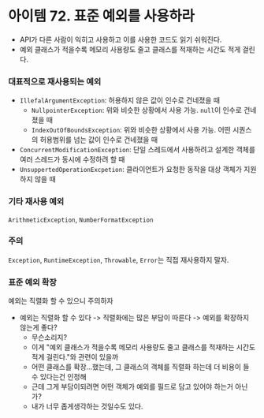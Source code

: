 # 아이템 72. 표준 예외를 사용하라
- API가 다른 사람이 익히고 사용하고 이를 사용한 코드도 읽기 쉬워진다.
- 예외 클래스가 적을수록 메모리 사용량도 줄고 클래스를 적재하는 시간도 적게 걸린다.

### 대표적으로 재사용되는 예외
- `IllefalArgumentException`: 허용하지 않은 값이 인수로 건네졌을 때
  - `NullpointerException`: 위와 비슷한 상황에서 사용 가능. `null`이 인수로 건네졌을 때
  - `IndexOutOfBoundsException`: 위와 비슷한 상황에서 사용 가능. 어떤 시퀀스의 허용범위를 넘는 값이 인수로 건네졌을 때
- `ConcurrentModificationException`: 단일 스레드에서 사용하려고 설계한 객체를 여러 스레드가 동시에 수정하려 할 때
- `UnsuppertedOperationExcpetion`: 클라이언트가 요청한 동작을 대상 객체가 지원하지 않을 때

### 기타 재사용 예외
`ArithmeticException`, `NumberFormatException`

### 주의
`Exception`, `RuntimeException`, `Throwable`, `Error`는 직접 재사용하지 말자. 

### 표준 예외 확장
예외는 직렬화 할 수 있으니 주의하자
- 예외는 직렬화 할 수 있다 -> 직렬화에는 많은 부담이 따른다 -> 예외를 확장하지 않는게 좋다?
  - 무슨소리지?
  - 이게 "예외 클래스가 적을수록 메모리 사용량도 줄고 클래스를 적재하는 시간도 적게 걸린다."와 관련이 있을까
  - 어떤 클래스를 확장...했는데, 그 클래스의 객체를 직렬화 하는데 더 비용이 들 수 있다는건 인정해
  - 근데 그게 부담이되려면 어떤 객체가 예외를 필드로 담고 있어야 하는거 아닌가?
  - 내가 너무 좁게생각하는 것일수도 있다.